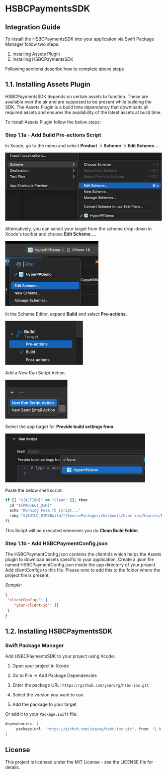 # HSBCPaymentsSDK

## **Integration Guide**

To install the HSBCPaymentsSDK into your application via Swift Package Manager follow two steps:

1. Installing Assets Plugin
2. Installing HSBCPaymentsSDK

Following sections describe how to complete above steps

## **1.1. Installing Assets Plugin**

HSBCPaymentsSDK depends on certain assets to function. These are available over the air and are supposed to be present while building the SDK. The Assets Plugin is a build time dependency that downloads all required assets and ensures the availability of the latest assets at build time.

To install Assets Plugin follow the below steps:

### **Step 1.1a - Add Build Pre-actions Script**

In Xcode, go to the menu and select **Product** → **Scheme** → **Edit Scheme…**.

![Xcode Menu Navigation](./images/scheme-menu.png)

Alternatively, you can select your target from the scheme drop-down in Xcode's toolbar and choose **Edit Scheme...**.

<img src="./images/scheme-dropdown.png" alt="Scheme Dropdown" width="300">

In the Scheme Editor, expand **Build** and select **Pre-actions.**

<img src="./images/build-preactions.png" alt="Build Pre-actions" width="250">

Add a New Run Script Action.

<img src="./images/new-run-script.png" alt="New Run Script Action" width="200">

Select the app target for **Provide build settings from**

<img src="./images/build-settings-target.png" alt="Build Settings Target Selection" width="450">

Paste the below shell script:

```ruby
if [[ "${ACTION}" == "clean" ]]; then
  cd "${PROJECT_DIR}"
  echo "Running Fuse.rb script..."
  ruby "${BUILD_DIR%Build/*}SourcePackages/checkouts/hsbc-ios/Sources/HSBCPaymentsSDK/Fuse.rb"
fi
```

This Script will be executed whenever you do **Clean Build Folder**.

### **Step 1.1b - Add HSBCPaymentConfig.json**

The HSBCPaymentConfig.json contains the clientIds which helps the Assets plugin to download assets specific to your application. Create a .json file named HSBCPaymentConfig.json inside the app directory of your project. Add clientConfigs to this file. Please note to add this to the folder where the project file is present.

_Sample:_

```json
{
 "clientConfigs": {
	"your-client-id": {}
 }
}
```

## **1.2. Installing HSBCPaymentsSDK**

### Swift Package Manager

Add HSBCPaymentsSDK to your project using Xcode:

1. Open your project in Xcode
2. Go to File → Add Package Dependencies

3. Enter the package URL: `https://github.com/yourorg/hsbc-ios.git`


4. Select the version you want to use


5. Add the package to your target


Or add it to your `Package.swift` file:

```swift
dependencies: [
    .package(url: "https://github.com/juspay/hsbc-ios.git", from: "1.0.0")
]
```
## License

This project is licensed under the MIT License - see the LICENSE file for details.